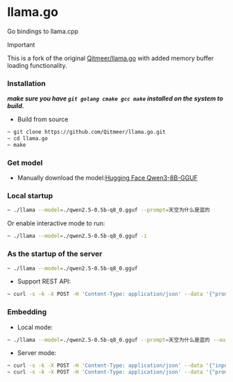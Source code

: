 # llama.go
Go bindings to llama.cpp

> [!IMPORTANT]
> This is a fork of the original [Qitmeer/llama.go](https://github.com/Qitmeer/llama.go) with added memory buffer loading functionality.

### Installation
***make sure you have `git golang cmake gcc make` installed on the system to build.***
* Build from source
```bash
~ git clone https://github.com/Qitmeer/llama.go.git
~ cd llama.go
~ make
```

### Get model
* Manually download the model:[Hugging Face Qwen3-8B-GGUF](https://huggingface.co/ggml-org/Qwen3-8B-GGUF/tree/main)

### Local startup

```bash
~ ./llama --model=./qwen2.5-0.5b-q8_0.gguf --prompt=天空为什么是蓝的
```
Or enable interactive mode to run:
```bash
~ ./llama --model=./qwen2.5-0.5b-q8_0.gguf -i
```


### As the startup of the server

```bash
~ ./llama --model=./qwen2.5-0.5b-q8_0.gguf
```

* Support REST API:
```bash
~ curl -s -k -X POST -H 'Content-Type: application/json' --data '{"prompt":"天空为什么是蓝的"}' http://127.0.0.1:8081/api/generate
```

### Embedding

* Local mode:
```bash
~ ./llama --model=./qwen2.5-0.5b-q8_0.gguf --prompt=天空为什么是蓝的 --output-file=./embs.json embedding
```

* Server mode:
```bash
~ curl -s -k -X POST -H 'Content-Type: application/json' --data '{"input":["天空","蓝色"]}' http://127.0.0.1:8081/api/embed
~ curl -s -k -X POST -H 'Content-Type: application/json' --data '{"prompt":"天空为什么是蓝的"}' http://127.0.0.1:8081/api/embeddings
```